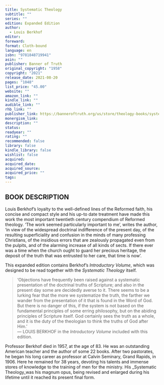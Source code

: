 ```yaml
---
title: Systematic Theology
subtitle: ""
series: ""
edition: Expanded Edition
author:
  - Louis Berkhof
editor: 
foreward: 
format: Cloth-bound
language: en
isbn: "9781848719941"
asin: ""
publisher: Banner of Truth
original_copyright: "1958"
copyright: "2021"
release_date: 2021-08-20
pages: "1048"
list_price: "45.00"
website: ""
amazon_link: ""
kindle_link: ""
audible_link: ""
rhb_link: ""
publisher_link: https://banneroftruth.org/us/store/theology-books/systematic-theology/
monergism_link: 
description: ""
status: 
readyear: ""
rating: ""
recommended: false
library: false
kindle_library: false
wishlist: false
acquired: 
acquired_date: 
acquired_source: 
acquired_price: ""
tags:
---
```

## BOOK DESCRIPTION

Louis Berkhof’s loyalty to the well-defined lines of the Reformed faith, his concise and compact style and his up-to date treatment have made this work the most important twentieth century compendium of Reformed theology. ‘The work seemed particularly important to me’, writes the author, ‘in view of the widespread doctrinal indifference of the present day, of the resulting superficiality and confusion in the minds of many professing Christians, of the insidious errors that are zealously propagated even from the pulpits, and of the alarming increase of all kinds of sects. If there ever was a time when the church ought to guard her precious heritage, the deposit of the truth that was entrusted to her care, that time is now’.

This expanded edition contains Berkhof’s _Introductory Volume_, which was designed to be read together with the _Systematic Theology_ itself.

> ‘Objections have frequently been raised against a systematic presentation of the doctrinal truths of Scripture; and also in the present day some are decidedly averse to it. There seems to be a lurking fear that the more we systematize the truth, the farther we wander from the presentation of it that is found in the Word of God. But there is no danger of this, if the system is not based on the fundamental principles of some erring philosophy, but on the abiding principles of Scripture itself. God certainly sees the truth as a whole, and it is the duty of the theologian to think the truths of God after Him.’  
> — LOUIS BERKHOF in the _Introductory Volume_ included with this edition.

Professor Berkhof died in 1957, at the age of 83. He was an outstanding American teacher and the author of some 22 books. After two pastorates, he began his long career as professor at Calvin Seminary, Grand Rapids, in 1906. Here he remained for 38 years, devoting his talents and immense stores of knowledge to the training of men for the ministry. His _Systematic Theology_was his magnum opus, being revised and enlarged during his lifetime until it reached its present final form.